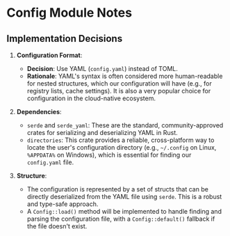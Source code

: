 # Config Module Notes

## Implementation Decisions

1.  **Configuration Format**:
    - **Decision**: Use YAML (`config.yaml`) instead of TOML.
    - **Rationale**: YAML's syntax is often considered more human-readable for nested structures, which our configuration will have (e.g., for registry lists, cache settings). It is also a very popular choice for configuration in the cloud-native ecosystem.

2.  **Dependencies**:
    - `serde` and `serde_yaml`: These are the standard, community-approved crates for serializing and deserializing YAML in Rust.
    - `directories`: This crate provides a reliable, cross-platform way to locate the user's configuration directory (e.g., `~/.config` on Linux, `%APPDATA%` on Windows), which is essential for finding our `config.yaml` file.

3.  **Structure**:
    - The configuration is represented by a set of structs that can be directly deserialized from the YAML file using `serde`. This is a robust and type-safe approach.
    - A `Config::load()` method will be implemented to handle finding and parsing the configuration file, with a `Config::default()` fallback if the file doesn't exist.
